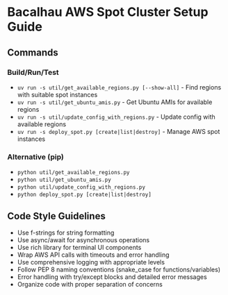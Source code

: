 # Bacalhau AWS Spot Cluster Setup Guide

## Commands

### Build/Run/Test
- `uv run -s util/get_available_regions.py [--show-all]` - Find regions with suitable spot instances
- `uv run -s util/get_ubuntu_amis.py` - Get Ubuntu AMIs for available regions
- `uv run -s util/update_config_with_regions.py` - Update config with available regions
- `uv run -s deploy_spot.py [create|list|destroy]` - Manage AWS spot instances

### Alternative (pip)
- `python util/get_available_regions.py`
- `python util/get_ubuntu_amis.py`
- `python util/update_config_with_regions.py`
- `python deploy_spot.py [create|list|destroy]`

## Code Style Guidelines
- Use f-strings for string formatting
- Use async/await for asynchronous operations
- Use rich library for terminal UI components
- Wrap AWS API calls with timeouts and error handling
- Use comprehensive logging with appropriate levels
- Follow PEP 8 naming conventions (snake_case for functions/variables)
- Error handling with try/except blocks and detailed error messages
- Organize code with proper separation of concerns
